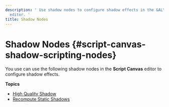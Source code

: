 ```yaml
---
description: ' Use shadow nodes to configure shadow effects in the &ALYlong; &script-canvas;
  editor. '
title: Shadow Nodes
---
```

# Shadow Nodes {#script-canvas-shadow-scripting-nodes}

You use can use the following shadow nodes in the **Script Canvas** editor to configure shadow effects\.

**Topics**
+ [High Quality Shadow](/docs/userguide/scripting/scriptcanvas/high-quality-shadow-nodes.md)
+ [Recompute Static Shadows](/docs/userguide/recompute-static-shadows-node.md)